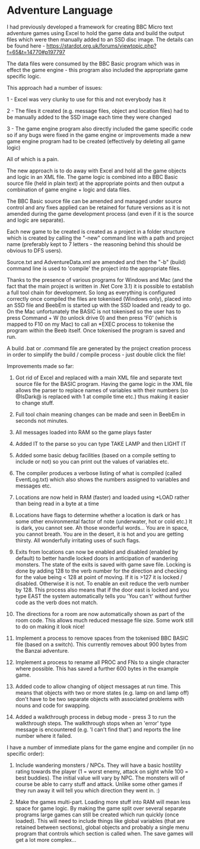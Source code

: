 # Adventure Language

I had previously developed a framework for creating BBC Micro text adventure games using Excel to hold the game data and build the output files which were then manually added to an SSD disc image. The details can be found here - https://stardot.org.uk/forums/viewtopic.php?f=65&t=14770#p197797

The data files were consumed by the BBC Basic program which was in effect the game engine - this program also included the appropriate game specific logic.

This approach had a number of issues:

1 - Excel was very clunky to use for this and not everybody has it

2 - The files it created (e.g. message files, object and location files) had to be manually added to the SSD image each time they were changed

3 - The game engine program also directly included the game specific code so if any bugs were fixed in the game engine or improvements made a new game engine program had to be created (effectively by deleting all game logic)

All of which is a pain. 

The new approach is to do away with Excel and hold all the game objects and logic in an XML file. The game logic is combined into a BBC Basic source file (held in plain text) at the appropriate points and then output a combination of game engine + logic and data files.

The BBC Basic source file can be amended and managed under source control and any fixes applied can be retained for future versions as it is not amended during the game development process (and even if it is the source and logic are separate).

Each new game to be created is created as a project in a folder structure which is created by calling the "-new" command line with a path and project name (preferably kept to 7 letters - the reasoning behind this should be obvious to DFS users). 

Source.txt and AdventureData.xml are amended and then the "-b" (build) command line is used to 'compile' the project into the appropriate files.

Thanks to the presence of various programs for Windows and Mac (and the fact that the main project is written in .Net Core 3.1) it is possible to establish a full tool chain for development. So long as everything is configured correctly once compiled the files are tokenised (Windows only), placed into an SSD file and BeebEm is started up with the SSD loaded and ready to go. On the Mac unfortunately the BASIC is not tokenised so the user has to press Command + W (to unlock drive 0) and then press 'F0' (which is mapped to F10 on my Mac) to call an *EXEC process to tokenise the program within the Beeb itself. Once tokenised the program is saved and run.

A build .bat or .command file are generated by the project creation process in order to simplify the build / compile process - just double click the file!

Improvements made so far:

1) Got rid of Excel and replaced with a main XML file and separate text source file for the BASIC program. Having the game logic in the XML file allows the parser to replace names of variables with their numbers (so @IsDark@ is replaced with 1 at compile time etc.) thus making it easier to change stuff.

2) Full tool chain meaning changes can be made and seen in BeebEm in seconds not minutes.

3) All messages loaded into RAM so the game plays faster

4) Added IT to the parse so you can type TAKE LAMP and then LIGHT IT

5) Added some basic debug facilities (based on a compile setting to include or not) so you can print out the values of variables etc.

6) The compiler produces a verbose listing of what is compiled (called EventLog.txt) which also shows the numbers assigned to variables and messages etc.

7) Locations are now held in RAM (faster) and loaded using *LOAD rather than being read in a byte at a time

8) Locations have flags to determine whether a location is dark or has some other environmental factor of note (underwater, hot or cold etc.)
It is dark, you cannot see. Ah those wonderful words...
You are in space, you cannot breath. You are in the desert, it is hot and you are getting thirsty.
All wonderfully irritating uses of such flags.

9) Exits from locations can now be enabled and disabled (enabled by default) to better handle locked doors in anticipation of wandering monsters. The state of the exits is saved with game save file.
Locking is done by adding 128 to the verb number for the direction and checking for the value being < 128 at point of moving. If it is >127 it is locked / disabled. Otherwise it is not. To enable an exit reduce the verb number by 128.
This process also means that if the door east is locked and you type EAST the system automatically tells you 'You can't' without further code as the verb does not match.

10) The directions for a room are now automatically shown as part of the room code. This allows much reduced message file size. Some work still to do on making it look nice!

11) Implement a process to remove spaces from the tokenised BBC BASIC file (based on a switch). This currently removes about 900 bytes from the Banzai adventure.

12) Implement a process to rename all PROC and FNs to a single character where possible. This has saved a further 600 bytes in the example game.

13) Added code to allow changing of object messages at run time. This means that objects with two or more states (e.g. lamp on and lamp off) don't have to be two separate objects with associated problems with nouns and code for swapping.

14) Added a walkthrough process in debug mode - press 3 to run the walkthrough steps. The walkthrough stops when an 'error' type message is encountered (e.g. 'I can't find that') and reports the line number where it failed.

I have a number of immediate plans for the game engine and compiler (in no specific order):

1) Include wandering monsters / NPCs.
They will have a basic hostility rating towards the player (1 = worst enemy, attack on sight while 100 = best buddies). The initial value will vary by NPC.
The monsters will of course be able to carry stuff and attack.
Unlike some other games if they run away it will tell you which direction they went in. :)

2) Make the games multi-part.
Loading more stuff into RAM will mean less space for game logic. By making the game split over several separate programs large games can still be created which run quickly (once loaded).
This will need to include things like global variables (that are retained between sections), global objects and probably a single menu program that controls which section is called when.
The save games will get a lot more complex...

